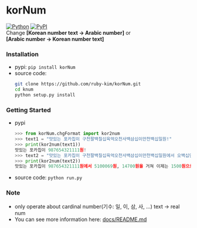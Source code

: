 # korNum

[![Python](https://img.shields.io/pypi/pyversions/korNum.svg?style=plastic)](https://badge.fury.io/py/korNum)
[![PyPI](https://badge.fury.io/py/korNum.svg)](https://badge.fury.io/py/korNum)  
Change **[Korean number text -> Arabic number]** or<br>
**[Arabic number -> Korean number text]**

### Installation

- pypi: `pip install korNum`
- source code:
  ```bash
  git clone https://github.com/ruby-kim/korNum.git
  cd knum
  python setup.py install
  ```

### Getting Started

- pypi
  ```python
  >>> from korNum.chgFormat import kor2num
  >>> text1 = "맛있는 포카칩이 구천팔백칠십육억오천사백삼십이만천백십일원!"
  >>> print(kor2num(text1))
  맛있는 포카칩이 987654321111원!
  >>> text2 = "맛있는 포카칩이 구천팔백칠십육억오천사백삼십이만천백십일원에서 오백십만육십구원, 만사천칠백원을 거쳐 이제는 천오백원으로!"
  >>> print(kor2num(text2))
  맛있는 포카칩이 987654321111원에서 5100069원, 14700원을 거쳐 이제는 1500원으로!
  ```
- source code:
  `python run.py`

### Note

- only operate about cardinal number(기수: 일, 이, 삼, 사, ...) text -> real num
- You can see more information here: [docs/README.md](https://github.com/study-ai-data/korNum/blob/master/docs/README.md)
